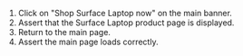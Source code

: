 1. Click on "Shop Surface Laptop now" on the main banner.
2. Assert that the Surface Laptop product page is displayed.
3. Return to the main page.
4. Assert the main page loads correctly.
